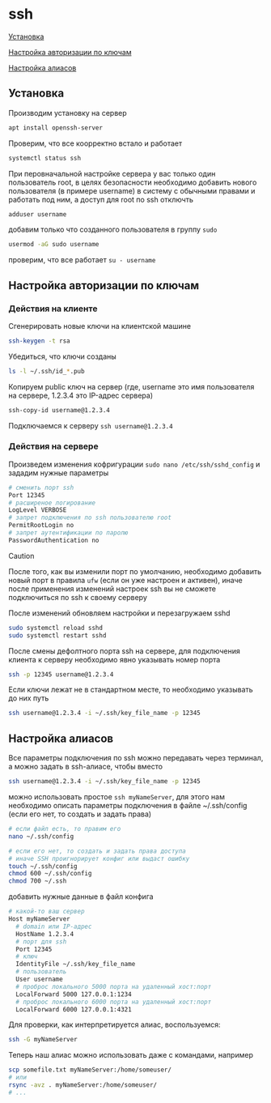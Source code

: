 # ssh
[Установка](#settings)

[Настройка авторизации по ключам](#authkeys)

[Настройка алиасов](#alias-setup)

## <a id="settings">Установка</a>
Производим установку на сервер
```bash
apt install openssh-server
```
Проверим, что все коорректно встало и работает
```bash
systemctl status ssh
```
При перовначальной настройке сервера у вас только один пользователь root, в целях безопасности необходимо добавить нового пользователя (в примере username) в систему с обычными правами и работать под ним, а доступ для root по ssh отключть
```bash
adduser username
```
добавим только что созданного пользователя в группу `sudo`
```bash
usermod -aG sudo username
```
проверим, что все работает `su - username`

## <a id="authkeys">Настройка авторизации по ключам</a>
### Действия на клиенте
Сгенерировать новые ключи на клиентской машине
```bash
ssh-keygen -t rsa
```
Убедиться, что ключи созданы
```bash
ls -l ~/.ssh/id_*.pub
```
Копируем public ключ на сервер (где, username это имя пользователя на сервере, 1.2.3.4 это IP-адрес сервера)
```bash
ssh-copy-id username@1.2.3.4
```
Подключаемся к серверу `ssh username@1.2.3.4`

### Действия на сервере
Произведем изменения кофригурации `sudo nano /etc/ssh/sshd_config` и зададим нужные параметры
```bash
# сменить порт ssh
Port 12345
# расширеное логирование
LogLevel VERBOSE
# запрет подключения по ssh пользователю root
PermitRootLogin no
# запрет аутентификации по паролю
PasswordAuthentication no
```
> [!CAUTION]
> После того, как вы изменили порт по умолчанию, необходимо добавить новый порт в правила `ufw` (если он уже настроен и активен), иначе после применения изменений настроек ssh вы не сможете подключиться по ssh к своему серверу

После изменений обновляем настройки и перезагружаем sshd
```bash
sudo systemctl reload sshd
sudo systemctl restart sshd
```


После смены дефолтного порта ssh на сервере, для подключения клиента к серверу необходимо явно указывать номер порта
```bash
ssh -p 12345 username@1.2.3.4
```
Если ключи лежат не в стандартном месте, то необходимо указывать до них путь
```bash
ssh username@1.2.3.4 -i ~/.ssh/key_file_name -p 12345
```

## <a id="alias-setup">Настройка алиасов</a>

Все параметры подключения по ssh можно передавать через терминал, а можно задать в ssh-алиасе, чтобы вместо
```bash
ssh username@1.2.3.4 -i ~/.ssh/key_file_name -p 12345
```

можно использовать простое `ssh myNameServer`, для этого нам необходимо описать параметры подключения в файле ~/.ssh/config (если его нет, то создать и задать права)
```bash
# если файл есть, то правим его
nano ~/.ssh/config

# если его нет, то создать и задать права доступа 
# иначе SSH проигнорирует конфиг или выдаст ошибку
touch ~/.ssh/config
chmod 600 ~/.ssh/config
chmod 700 ~/.ssh
```
добавить нужные данные в файл конфига
```bash
# какой-то ваш сервер
Host myNameServer
  # domain или IP-адрес
  HostName 1.2.3.4
  # порт для ssh
  Port 12345
  # ключ
  IdentityFile ~/.ssh/key_file_name
  # пользователь
  User username
  # проброс локального 5000 порта на удаленный хост:порт
  LocalForward 5000 127.0.0.1:1234
  # проброс локального 6000 порта на удаленный хост:порт
  LocalForward 6000 127.0.0.1:4321
```

Для проверки, как интерпретируется алиас, воспользуемся:
```bash
ssh -G myNameServer
```
Теперь наш алиас можно использовать даже с командами, например
```bash
scp somefile.txt myNameServer:/home/someuser/
# или
rsync -avz . myNameServer:/home/someuser/
# ...
```
